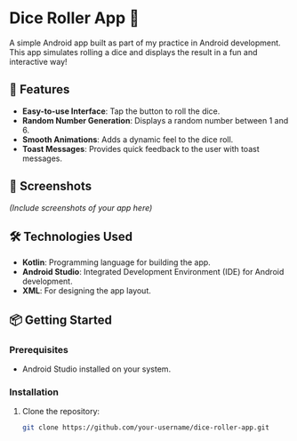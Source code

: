 # Dice Roller App 🎲

A simple Android app built as part of my practice in Android development. This app simulates rolling a dice and displays the result in a fun and interactive way!

## 🚀 Features

- **Easy-to-use Interface**: Tap the button to roll the dice.
- **Random Number Generation**: Displays a random number between 1 and 6.
- **Smooth Animations**: Adds a dynamic feel to the dice roll.
- **Toast Messages**: Provides quick feedback to the user with toast messages.

## 📸 Screenshots

*(Include screenshots of your app here)*

## 🛠️ Technologies Used

- **Kotlin**: Programming language for building the app.
- **Android Studio**: Integrated Development Environment (IDE) for Android development.
- **XML**: For designing the app layout.

## 📦 Getting Started

### Prerequisites

- Android Studio installed on your system.

### Installation

1. Clone the repository:
   ```bash
   git clone https://github.com/your-username/dice-roller-app.git
